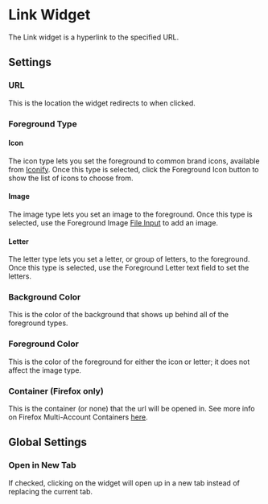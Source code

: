 # Link Widget

The Link widget is a hyperlink to the specified URL.

## Settings

### URL

This is the location the widget redirects to when clicked.

### Foreground Type

#### Icon

The icon type lets you set the foreground to common brand icons, available from [Iconify](https://icon-sets.iconify.design). Once this type is selected, click the Foreground Icon button to show the list of icons to choose from.

#### Image

The image type lets you set an image to the foreground. Once this type is selected, use the Foreground Image [File Input](/docs/miscellaneous#file-input) to add an image.

#### Letter

The letter type lets you set a letter, or group of letters, to the foreground. Once this type is selected, use the Foreground Letter text field to set the letters.

### Background Color

This is the color of the background that shows up behind all of the foreground types.

### Foreground Color

This is the color of the foreground for either the icon or letter; it does not affect the image type.

### Container (Firefox only)

This is the container (or none) that the url will be opened in. See more info on Firefox Multi-Account Containers [here](https://support.mozilla.org/en-US/kb/containers).

## Global Settings

### Open in New Tab

If checked, clicking on the widget will open up in a new tab instead of replacing the current tab.
